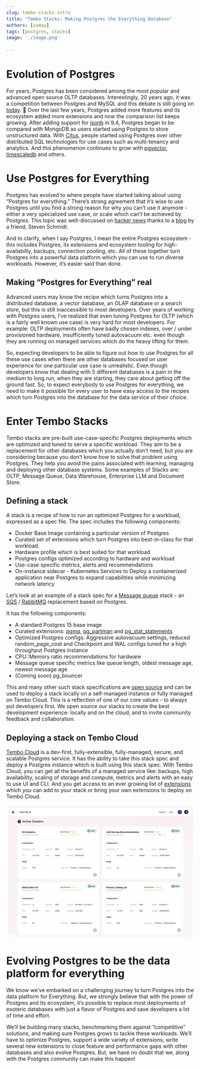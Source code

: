 ```yaml
---
slug: tembo-stacks-intro
title: "Tembo Stacks: Making Postgres the Everything Database"
authors: [samay]
tags: [postgres, stacks]
image: './image.png'

---
```


# Evolution of Postgres

For years, Postgres has been considered among the most popular and advanced open source OLTP databases. Interestingly, 20 years ago, it was a competition between Postgres and MySQL and this debate is still going on [today](https://news.ycombinator.com/item?id=35906604). 🙂 Over the last few years, Postgres added more features and its ecosystem added more extensions and now the comparison list keeps growing. After adding support for [jsonb](https://www.postgresql.org/docs/release/9.4.0/) in 9.4, Postgres began to be compared with MongoDB as users started using Postgres to store unstructured data. With [Citus](https://github.com/citusdata/citus), people started using Postgres over other distributed SQL technologies for use cases such as multi-tenancy and analytics. And this phenomenon continues to grow with [pgvector](https://github.com/pgvector/pgvector), [timescaledb](https://github.com/timescale/timescaledb) and others.


# Use Postgres for Everything

Postgres has evolved to where people have started talking about using “Postgres for everything.” There’s strong agreement that it’s wise to use Postgres until you find a strong reason for why you can’t use it anymore - either a very specialized use case, or scale which can’t be achieved by Postgres. This topic was well-discussed on [hacker news](https://news.ycombinator.com/item?id=33934139) thanks to a [blog](https://www.amazingcto.com/postgres-for-everything/) by a friend, Steven Schmidt.

And to clarify, when I say Postgres, I mean the entire Postgres ecosystem - this includes Postgres, its extensions and ecosystem tooling for high-availabilty, backups, connection pooling, etc. All of these together turn Postgres into a powerful data platform which you can use to run diverse workloads. However, it’s easier said than done.


## Making “Postgres for Everything” real

Advanced users may know the recipe which turns Postgres into a distributed database, a vector database, an OLAP database or a search store, but this is still inaccessible to most developers. Over years of working with Postgres users, I’ve realized that even tuning Postgres for OLTP (which is a fairly well known use case) is very hard for most developers. For example: OLTP deployments often have badly chosen indexes, over / under provisioned hardware, insufficiently tuned autovacuum etc. even though they are running on managed services which do the heavy lifting for them.

So, expecting developers to be able to figure out how to use Postgres for all these use cases when there are other databases focused on user experience for one particular use case is unrealistic. Even though developers know that dealing with 5 different databases is a pain in the medium to long run, when they are starting, they care about getting off the ground fast. So, to expect everybody to use Postgres for everything, we need to make it possible for every user to have easy access to the recipes which turn Postgres into the database for the data service of their choice.


# Enter Tembo Stacks

Tembo stacks are pre-built use-case-specific Postgres deployments which are optimized and tuned to serve a specific workload. They aim to be a replacement for other databases which you actually don’t need, but you are considering because you don’t know how to solve that problem using Postgres. They help you avoid the pains associated with learning, managing and deploying other database systems. Some examples of Stacks are: OLTP, Message Queue, Data Warehouse, Enterprise LLM and Document Store.


## Defining a stack

A stack is a recipe of how to run an optimized Postgres for a workload, expressed as a spec file. The spec includes the following components:



* Docker Base Image containing a particular version of Postgres
* Curated set of extensions which turn Postgres into best-in-class for that workload.
* Hardware profile which is best suited for that workload
* Postgres configs optimized according to hardware and workload
* Use-case specific metrics, alerts and recommendations
* On-instance sidecar - Kubernetes Services to Deploy a containerized application near Postgres to expand capabilities while minimizing network latency

Let’s look at an example of a stack spec for a [Message queue](https://github.com/tembo-io/tembo/blob/main/tembo-operator/src/stacks/templates/message_queue.yaml) stack - an [SQS](https://aws.amazon.com/sqs/) / [RabbitMQ](https://www.rabbitmq.com/) replacement based on Postgres.

It has the following components:



* A standard Postgres 15 base image
* Curated extensions: [pgmq](https://github.com/tembo-io/pgmq), [pg_partman](https://github.com/pgpartman/pg_partman) and [pg_stat_statements](https://www.postgresql.org/docs/current/pgstatstatements.html)
* Optimized Postgres configs: Aggressive autovacuum settings, reduced random_page_cost and Checkpoint and WAL configs tuned for a high throughput Postgres instance
* CPU::Memory ratio recommendations for hardware
* Message queue specific metrics like queue length, oldest message age, newest message age
* (Coming soon) pg_bouncer

This and many other such stack specifications are [open source](https://github.com/tembo-io/tembo/tree/main/tembo-operator/src/stacks/templates) and can be used to deploy a stack locally on a self-managed instance or fully managed on Tembo Cloud. This is a reflection of one of our core values - to always put developers first. We open source our stacks to create the best development experience: locally and on the cloud, and to invite community feedback and collaboration.


## Deploying a stack on Tembo Cloud

[Tembo Cloud](https://cloud.tembo.io/) is a dev-first, fully-extensible, fully-managed, secure, and scalable Postgres service. It has the ability to take this stack spec and deploy a Postgres instance which is built using this stack spec. With Tembo Cloud, you can get all the benefits of a managed service like: backups, high availability, scaling of storage and compute, metrics and alerts with an easy to use UI and CLI. And you get access to an ever growing list of [extensions](https://pgt.dev/) which you can add to your stack or bring your own extensions to deploy on Tembo Cloud.


![image](./image.png)


# Evolving Postgres to be the data platform for everything

We know we’ve embarked on a challenging journey to turn Postgres into the data platform for Everything. But, we strongly believe that with the power of Postgres and its ecosystem, it’s possible to replace most deployments of esoteric databases with just a flavor of Postgres and save developers a lot of time and effort.

We’ll be building many stacks, benchmarking them against “competitive” solutions, and making sure Postgres grows to tackle these workloads. We’ll have to optimize Postgres, support a wide variety of extensions, write several new extensions to close feature and performance gaps with other databases and also evolve Postgres. But, we have no doubt that we, along with the Postgres community can make this happen!

